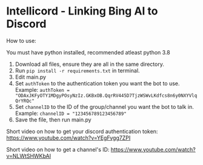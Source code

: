 # Intellicord - Linking Bing AI to Discord

How to use:

You must have python installed, recommended atleast python 3.8
1. Download all files, ensure they are all in the same directory.
2. Run ```pip install -r requirements.txt``` in terminal.
3. Edit main.py
4. Set ```authToken``` to the authentication token you want the bot to use. Example: ```authToken = "ODAxJKFyOTY1MDgyPOsyNzIz.GKBxOB.QqrRV445D7TjzWSWvLKdfcs8n6y0NXYVlqQrYRQc"```
5. Set ```channelID``` to the ID of the group/channel you want the bot to talk in. Example: ```channelID = "123456789123456789"```
6. Save the file, then run main.py

Short video on how to get your discord authentication token: https://www.youtube.com/watch?v=YEgFvgg7ZPI

Short video on how to get a channel's ID: https://www.youtube.com/watch?v=NLWtSHWKbAI
